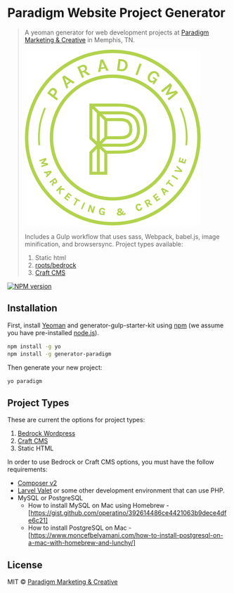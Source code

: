 # Paradigm Website Project Generator
> A yeoman generator for web development projects at [Paradigm Marketing & Creative](https://2dimes.com) in Memphis, TN.
> 
> ![Paradigm Marketing & Creative](https://raw.githubusercontent.com/2dimes/generator-paradigm/master/paradigm-logo.svg)
>
> Includes a Gulp workflow that uses sass, Webpack, babel.js, image minification, and browsersync. 
> Project types available:
> 1. Static html
> 2. [roots/bedrock](https://roots.io/bedrock/)
> 3. [Craft CMS](https://craftcms.com/docs/3.x/)

[![NPM version][npm-image]][npm-url]

## Installation

First, install [Yeoman](http://yeoman.io) and generator-gulp-starter-kit using [npm](https://www.npmjs.com/) (we assume you have pre-installed [node.js](https://nodejs.org/)).

```bash
npm install -g yo
npm install -g generator-paradigm
```

Then generate your new project:

```bash
yo paradigm
```

## Project Types
These are current the options for project types:
1. [Bedrock Wordpress](https://roots.io/bedrock/)
2. [Craft CMS](https://craftcms.com/docs/3.x/)
3. Static HTML

In order to use Bedrock or Craft CMS options, you must have the follow requirements:
* [Composer v2](https://getcomposer.org/)
* [Larvel Valet](https://laravel.com/docs/8.x/valet) or some other development environment that can use PHP.
* MySQL or PostgreSQL
  - How to install MySQL on Mac using Homebrew - [https://gist.github.com/operatino/392614486ce4421063b9dece4dfe6c21]
  - How to install PostgreSQL on Mac - [https://www.moncefbelyamani.com/how-to-install-postgresql-on-a-mac-with-homebrew-and-lunchy/]


## License

MIT © [Paradigm Marketing & Creative](https://2dimes.com)


[npm-image]: https://badge.fury.io/js/generator-paradigm.svg
[npm-url]: https://npmjs.org/package/generator-paradigm
[travis-image]: https://travis-ci.com/2dimes/generator-paradigm.svg?branch=master
[travis-url]: https://travis-ci.com/twitcher07/generator-paradigm
[daviddm-image]: https://david-dm.org/twitcher07/generator-paradigm.svg?theme=shields.io
[daviddm-url]: https://david-dm.org/twitcher07/generator-paradigm
